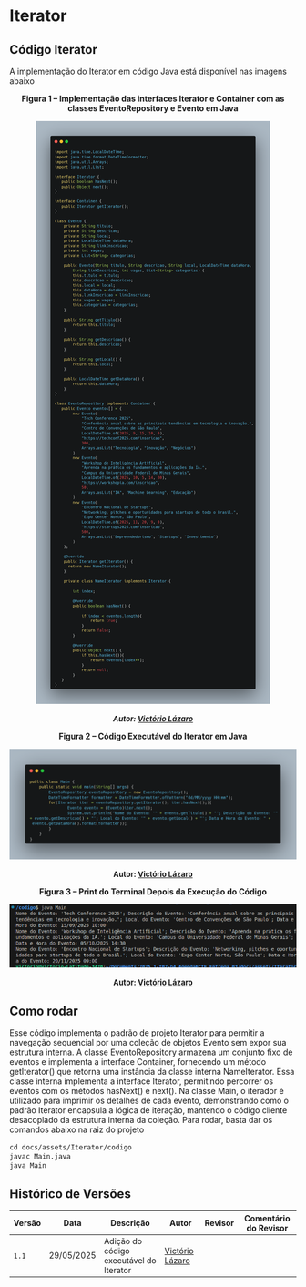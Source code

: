 # Iterator

## Código Iterator

A implementação do Iterator em código Java está disponível nas imagens abaixo

<center>

<a id="fig2">**Figura 1 – Implementação das interfaces Iterator e Container com as classes EventoRepository e Evento em Java**</a>

![Interfaces Iterator e Container com as classes EventoRepository e Evento](../../../assets/Iterator/cod1.png)

<font size="2"><p style="text-align: center"><b>_Autor: <a href="https://github.com/Victor-oss">Victório Lázaro</a>_</b></p></font>

<a id="fig2">**Figura 2 – Código Executável do Iterator em Java**</a>

![Classe Main](../../../assets/Iterator/cod2.png)

<font size="2"><p style="text-align: center"><b>Autor: <a href="https://github.com/Victor-oss">Victório Lázaro</a> </b></p></font>

<a id="fig2">**Figura 3 – Print do Terminal Depois da Execução do Código**</a>

![Classe Main](../../../assets/Iterator/terminal_iterator.png)

<font size="2"><p style="text-align: center"><b>Autor: <a href="https://github.com/Victor-oss">Victório Lázaro</a> </b></p></font>
</center>


## Como rodar

Esse código implementa o padrão de projeto Iterator para permitir a navegação sequencial por uma coleção de objetos Evento sem expor sua estrutura interna. A classe EventoRepository armazena um conjunto fixo de eventos e implementa a interface Container, fornecendo um método getIterator() que retorna uma instância da classe interna NameIterator. Essa classe interna implementa a interface Iterator, permitindo percorrer os eventos com os métodos hasNext() e next().
Na classe Main, o iterador é utilizado para imprimir os detalhes de cada evento, demonstrando como o padrão Iterator encapsula a lógica de iteração, mantendo o código cliente desacoplado da estrutura interna da coleção. Para rodar, basta dar os comandos abaixo na raiz do projeto

```
cd docs/assets/Iterator/codigo
javac Main.java
java Main
```

## Histórico de Versões

| Versão | Data       | Descrição                                                      | Autor                                            | Revisor | Comentário do Revisor |
| ------ | ---------- | -------------------------------------------------------------- | ------------------------------------------------ | ------- | --------------------- |
| `1.1`  | 29/05/2025 | Adição do código executável do Iterator | [Victório Lázaro](https://github.com/Victor-oss) |         | 
